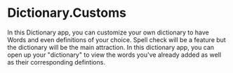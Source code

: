 # Dictionary.Customs

In this Dictionary app, you can customize your own dictionary to have Words and even definitions of your choice. Spell check will be a feature but the dictionary will be the main attraction. In this dictionary app, you can open up your "dictionary" to view the words you've already added as well as their corresponding defintions.
